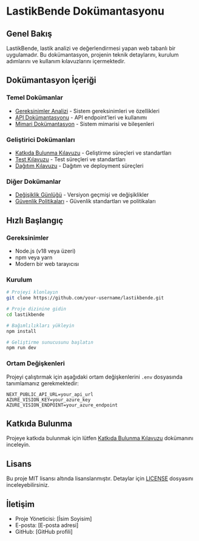 # LastikBende Dokümantasyonu

## Genel Bakış
LastikBende, lastik analizi ve değerlendirmesi yapan web tabanlı bir uygulamadır. Bu dokümantasyon, projenin teknik detaylarını, kurulum adımlarını ve kullanım kılavuzlarını içermektedir.

## Dokümantasyon İçeriği

### Temel Dokümanlar
- [Gereksinimler Analizi](./REQUIREMENTS.md) - Sistem gereksinimleri ve özellikleri
- [API Dokümantasyonu](./API.md) - API endpoint'leri ve kullanımı
- [Mimari Dokümantasyon](./ARCHITECTURE.md) - Sistem mimarisi ve bileşenleri

### Geliştirici Dokümanları
- [Katkıda Bulunma Kılavuzu](./CONTRIBUTING.md) - Geliştirme süreçleri ve standartları
- [Test Kılavuzu](./TESTING.md) - Test süreçleri ve standartları
- [Dağıtım Kılavuzu](./DEPLOYMENT.md) - Dağıtım ve deployment süreçleri

### Diğer Dokümanlar
- [Değişiklik Günlüğü](./CHANGELOG.md) - Versiyon geçmişi ve değişiklikler
- [Güvenlik Politikaları](./SECURITY.md) - Güvenlik standartları ve politikaları

## Hızlı Başlangıç

### Gereksinimler
- Node.js (v18 veya üzeri)
- npm veya yarn
- Modern bir web tarayıcısı

### Kurulum
```bash
# Projeyi klonlayın
git clone https://github.com/your-username/lastikbende.git

# Proje dizinine gidin
cd lastikbende

# Bağımlılıkları yükleyin
npm install

# Geliştirme sunucusunu başlatın
npm run dev
```

### Ortam Değişkenleri
Projeyi çalıştırmak için aşağıdaki ortam değişkenlerini `.env` dosyasında tanımlamanız gerekmektedir:

```env
NEXT_PUBLIC_API_URL=your_api_url
AZURE_VISION_KEY=your_azure_key
AZURE_VISION_ENDPOINT=your_azure_endpoint
```

## Katkıda Bulunma
Projeye katkıda bulunmak için lütfen [Katkıda Bulunma Kılavuzu](./CONTRIBUTING.md) dokümanını inceleyin.

## Lisans
Bu proje MIT lisansı altında lisanslanmıştır. Detaylar için [LICENSE](../LICENSE) dosyasını inceleyebilirsiniz.

## İletişim
- Proje Yöneticisi: [İsim Soyisim]
- E-posta: [E-posta adresi]
- GitHub: [GitHub profili] 